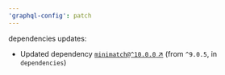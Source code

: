 ```yaml
---
'graphql-config': patch
---
```


dependencies updates:

- Updated dependency [`minimatch@^10.0.0` ↗︎](https://www.npmjs.com/package/minimatch/v/10.0.0) (from `^9.0.5`, in `dependencies`)
